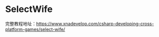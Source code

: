 # SelectWife
 完整教程地址：https://www.xnadevelop.com/csharp-developing-cross-platform-games/select-wife/
